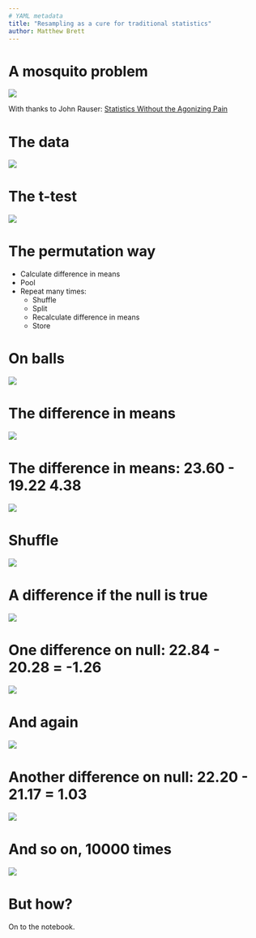 ```yaml
---
# YAML metadata
title: "Resampling as a cure for traditional statistics"
author: Matthew Brett
---
```


# A mosquito problem

![](mosquito_banner.png)

With thanks to John Rauser: [Statistics Without the Agonizing Pain](https://www.youtube.com/watch?v=5Dnw46eC-0o)

# The data

![](mosquito_data.png)

# The t-test

![](t_test_formula.png)

# The permutation way

* Calculate difference in means
* Pool
* Repeat many times:
    * Shuffle
    * Split
    * Recalculate difference in means
    * Store

# On balls

![](just_balls.png)

# The difference in means

![](beer_mean.png)

# The difference in means: 23.60 - 19.22 4.38

![](water_mean.png)

# Shuffle

![](fake_balls1.png)

# A difference if the null is true

![](fake_beer_mean1.png)

# One difference on null: 22.84 - 20.28 = -1.26

![](fake_water_mean1.png)

# And again

![](fake_beer_mean2.png)

# Another difference on null: 22.20 - 21.17 = 1.03

![](fake_water_mean2.png)

# And so on, 10000 times

![](sampling_distribution.png)

# But how?

On to the notebook.
